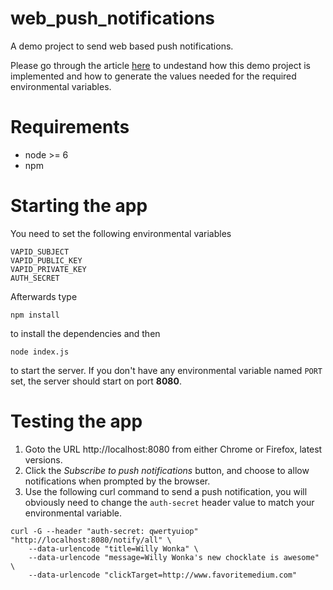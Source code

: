 # web_push_notifications

A demo project to send web based push notifications.

Please go through the article [here](http://thihara.github.io/Web-Push/) to undestand how this demo project is implemented and
how to generate the values needed for the required environmental variables.

# Requirements

* node >= 6
* npm

# Starting the app

You need to set the following environmental variables

```
VAPID_SUBJECT
VAPID_PUBLIC_KEY
VAPID_PRIVATE_KEY
AUTH_SECRET
```

Afterwards type

`npm install` 

to install the dependencies and then

`node index.js`

to start the server. If you don't have any environmental variable named `PORT` set, the server should start on port **8080**.

# Testing the app

1. Goto the URL http://localhost:8080 from either Chrome or Firefox, latest versions.
2. Click the *Subscribe to push notifications* button, and choose to allow notifications when prompted by the browser.
3. Use the following curl command to send a push notification, you will obviously need to change the `auth-secret` header 
value to match your environmental variable.

```
curl -G --header "auth-secret: qwertyuiop" "http://localhost:8080/notify/all" \
    --data-urlencode "title=Willy Wonka" \
    --data-urlencode "message=Willy Wonka's new chocklate is awesome" \
    --data-urlencode "clickTarget=http://www.favoritemedium.com"
```

